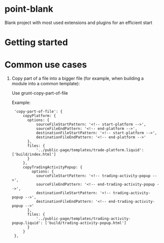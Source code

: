 point-blank
===========

Blank project with most used extensions and plugins for an efficient start


Getting started
===============




Common use cases
================


1. Copy part of a file into a bigger file (for example, when building a module into a common template):

	Use grunt-copy-part-of-file

	Example:

		'copy-part-of-file': {
			copyPlatform: {
			  options: {
			      sourceFileStartPattern: '<!-- start-platform -->',
			      sourceFileEndPattern: '<!-- end-platform -->',
			      destinationFileStartPattern: '<!-- start-platform -->',
			      destinationFileEndPattern: '<!-- end-platform -->'
			  },	
			  files: {
			      '../public-page/templates/trade-platform.liquid': ['build/index.html']
			  }
			},
			copyTradingActivityPopup: {
				options: {
			      sourceFileStartPattern: '<!-- trading-activity-popup -->',
			      sourceFileEndPattern: '<!-- end-trading-activity-popup -->',
			      destinationFileStartPattern: '<!-- trading-activity-popup -->',
			      destinationFileEndPattern: '<!-- end-trading-activity-popup -->'
			  },	
			  files: {
			      '../public-page/templates/trading-activity-popup.liquid': ['build/trading-activity-popup.html']
			  }
			}
		},






